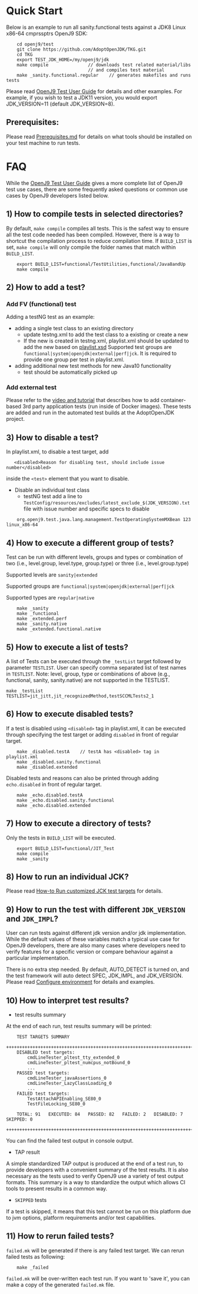 <!--
Copyright (c) 2016, 2021 IBM Corp. and others

This program and the accompanying materials are made available under
the terms of the Eclipse Public License 2.0 which accompanies this
distribution and is available at https://www.eclipse.org/legal/epl-2.0/
or the Apache License, Version 2.0 which accompanies this distribution and
is available at https://www.apache.org/licenses/LICENSE-2.0.

This Source Code may also be made available under the following
Secondary Licenses when the conditions for such availability set
forth in the Eclipse Public License, v. 2.0 are satisfied: GNU
General Public License, version 2 with the GNU Classpath
Exception [1] and GNU General Public License, version 2 with the
OpenJDK Assembly Exception [2].

[1] https://www.gnu.org/software/classpath/license.html
[2] http://openjdk.java.net/legal/assembly-exception.html

SPDX-License-Identifier: EPL-2.0 OR Apache-2.0 OR GPL-2.0 WITH Classpath-exception-2.0 OR LicenseRef-GPL-2.0 WITH Assembly-exception
-->

# Quick Start

Below is an example to run all sanity.functional tests against a JDK8
Linux x86-64 cmprssptrs OpenJ9 SDK:

```
    cd openj9/test
    git clone https://github.com/AdoptOpenJDK/TKG.git
    cd TKG
    export TEST_JDK_HOME=/my/openj9/jdk
    make compile               // downloads test related material/libs
                               // and compiles test material
    make _sanity.functional.regular    // generates makefiles and runs tests
```

Please read [OpenJ9 Test User Guide](./docs/OpenJ9TestUserGuide.md) for
details and other examples.  For example, if you wish to test a JDK11 version, 
you would export JDK_VERSION=11 (default JDK_VERSION=8).

## Prerequisites:
Please read [Prerequisites.md](./docs/Prerequisites.md) for details on
what tools should be installed on your test machine to run tests.

# FAQ

While the [OpenJ9 Test User Guide](./docs/OpenJ9TestUserGuide.md) gives
a more complete list of OpenJ9 test use cases, there are some
frequently asked questions or common use cases by OpenJ9 developers
listed below.

## 1) How to compile tests in selected directories?

By default, `make compile` compiles all tests. This is the safest way
to ensure all the test code needed has been compiled. However, there is a
way to shortcut the compilation process to reduce compilation time. If
`BUILD_LIST` is set, `make compile` will only compile the folder names
that match within `BUILD_LIST`.

```
    export BUILD_LIST=functional/TestUtilities,functional/Java8andUp
    make compile
```

## 2) How to add a test?

### Add FV (functional) test
Adding a testNG test as an example:
- adding a single test class to an existing directory
    - update testng.xml to add the test class to a existing <test> or
    create a new <test>
    - If the new <test> is created in testng.xml, playlist.xml should
    be updated to add the new <test> based on [playlist.xsd](./TKG/playlist.xsd)
    Supported test groups are `functional|system|openjdk|external|perf|jck`.
    It is required to provide one group per test in playlist.xml.
- adding additional new test methods for new Java10 functionality
    - test should be automatically picked up

### Add external test
Please refer to the [video and tutorial](https://blog.adoptopenjdk.net/2018/02/adding-third-party-application-tests-adoptopenjdk)
that describes how to add container-based 3rd party application tests
(run inside of Docker images). These tests are added and run in the
automated test builds at the AdoptOpenJDK project.

## 3) How to disable a test?
In playlist.xml, to disable a test target, add

 ```
    <disabled>Reason for disabling test, should include issue number</disabled>
 ```

inside the `<test>` element that you want to disable.

- Disable an individual test class
    - testNG test
add a line to `TestConfig/resources/excludes/latest_exclude_$(JDK_VERSION).txt`
 file with issue number and specific specs to disable
```
    org.openj9.test.java.lang.management.TestOperatingSystemMXBean 123 linux_x86-64
```

## 4) How to execute a different group of tests?

Test can be run with different levels, groups and types or combination of two 
(i.e., level.group, level.type, group.type) or three (i.e., level.group.type)

Supported levels are `sanity|extended`

Supported groups  are `functional|system|openjdk|external|perf|jck`

Supported types  are `regular|native`

```
    make _sanity
    make _functional
    make _extended.perf
    make _sanity.native
    make _extended.functional.native
```

## 5) How to execute a list of tests?

A list of Tests can be executed through the `_testList` target followed by parameter `TESTLIST`. User can specify comma separated list of test names in `TESTLIST`. Note:  level, group, type or combinations of above (e.g., functional, sanity, sanity.native) are not supported in the TESTLIST.

```
make _testList TESTLIST=jit_jitt,jit_recognizedMethod,testSCCMLTests2_1
```

## 6) How to execute disabled tests?

If a test is disabled using `<disabled>` tag in playlist.xml, it can be executed through specifying the test target or adding `disabled` in front of regular target.

```    
    make _disabled.testA    // testA has <disabled> tag in playlist.xml  
    make _disabled.sanity.functional
    make _disabled.extended
```

Disabled tests and reasons can also be printed through adding `echo.disabled` in front of regular target.

```    
    make _echo.disabled.testA
    make _echo.disabled.sanity.functional
    make _echo.disabled.extended
```

## 7) How to execute a directory of tests?

Only the tests in `BUILD_LIST` will be executed.

```
    export BUILD_LIST=functional/JIT_Test
    make compile
    make _sanity
```

## 8) How to run an individual JCK?

Please read [How-to Run customized JCK test targets](https://github.com/AdoptOpenJDK/openjdk-tests/blob/master/jck/README.md) for details.

## 9) How to run the test with different `JDK_VERSION` and `JDK_IMPL`?

User can run tests against different jdk version and/or jdk
implementation. While the default values of these variables match a
typical use case for OpenJ9 developers, there are also many cases
where developers need to verify features for a specific version or
compare behaviour against a particular implementation.

There is no extra step needed.
By default, AUTO_DETECT is turned on, and the test framework will 
auto detect SPEC, JDK_IMPL, and JDK_VERSION. Please read [Configure environment](./docs/OpenJ9TestUserGuide.md#1-configure-environment) for
details and examples. 

## 10) How to interpret test results?
- test results summary

At the end of each run, test results summary will be printed:

```
    TEST TARGETS SUMMARY
    +++++++++++++++++++++++++++++++++++++++++++++++++++++++++++++++++++++++++++++
    DISABLED test targets:
	    cmdLineTester_pltest_tty_extended_0
	    cmdLineTester_pltest_numcpus_notBound_0
        ...
    PASSED test targets:
        cmdLineTester_javaAssertions_0
        cmdLineTester_LazyClassLoading_0
        ...
    FAILED test targets:
        TestAttachAPIEnabling_SE80_0
        TestFileLocking_SE80_0

    TOTAL: 91   EXECUTED: 84   PASSED: 82   FAILED: 2   DISABLED: 7   SKIPPED: 0
    +++++++++++++++++++++++++++++++++++++++++++++++++++++++++++++++++++++++++++++
```

You can find the failed test output in console output.

- TAP result

A simple standardized TAP output is produced at the end of a test run,
to provide developers with a convenient summary of the test results.
It is also necessary as the tests used to verify OpenJ9 use a variety
of test output formats. This summary is a way to standardize the output
which allows CI tools to present results in a common way.

- `SKIPPED` tests

If a test is skipped, it means that this test cannot be run on this
platform due to jvm options, platform requirements and/or test
capabilities.

## 11) How to rerun failed tests?

`failed.mk` will be generated if there is any failed test target.
We can rerun failed tests as following:

```
    make _failed
```

`failed.mk` will be over-written each test run. If you want to
'save it', you can make a copy of the generated `failed.mk` file.
